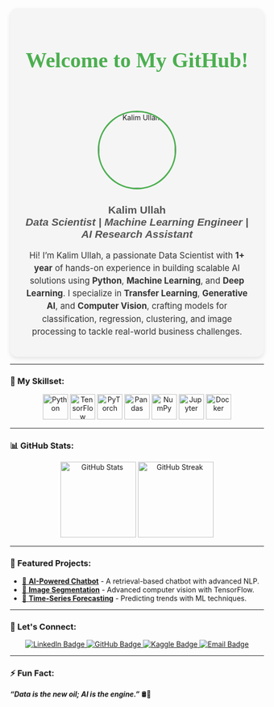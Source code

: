<div align="center" style="background-color:#f5f5f5; padding: 20px; border-radius: 15px; box-shadow: 0 4px 8px rgba(0,0,0,0.1);">
    <h1 style="font-family: 'Lobster', cursive; font-size: 3em; color: #4CAF50;">
        Welcome to My GitHub! 🌟
    </h1>
    <img src="https://media.licdn.com/dms/image/v2/D4E03AQEa6oE6JdFbTQ/profile-displayphoto-shrink_400_400/profile-displayphoto-shrink_400_400/0/1729333367804?e=1747872000&v=beta&t=QNUvEIGGQmgF0d0rEbucG2NqgxB3YRksIFtd7275o0w" alt="Kalim Ullah" width="150" style="border-radius: 50%; border: 3px solid #4CAF50;">
    <h2 style="font-family: Arial, sans-serif; color: #555;">
        Kalim Ullah <br>
        <em>Data Scientist | Machine Learning Engineer | AI Research Assistant</em>
    </h2>
    <p style="font-size: 1.2em; line-height: 1.5; color: #333;">
        Hi! I’m Kalim Ullah, a passionate Data Scientist with <b>1+ year</b> of hands-on experience in building scalable AI solutions using <b>Python</b>, <b>Machine Learning</b>, and <b>Deep Learning</b>. I specialize in <b>Transfer Learning</b>, <b>Generative AI</b>, and <b>Computer Vision</b>, crafting models for classification, regression, clustering, and image processing to tackle real-world business challenges.  
    </p>
</div>

---

### 🚀 My Skillset:
<div align="center">
    <img src="https://cdn.jsdelivr.net/gh/devicons/devicon/icons/python/python-original.svg" height="50" alt="Python">
    <img src="https://cdn.jsdelivr.net/gh/devicons/devicon/icons/tensorflow/tensorflow-original.svg" height="50" alt="TensorFlow">
    <img src="https://cdn.jsdelivr.net/gh/devicons/devicon/icons/pytorch/pytorch-original.svg" height="50" alt="PyTorch">
    <img src="https://cdn.jsdelivr.net/gh/devicons/devicon/icons/pandas/pandas-original.svg" height="50" alt="Pandas">
    <img src="https://cdn.jsdelivr.net/gh/devicons/devicon/icons/numpy/numpy-original.svg" height="50" alt="NumPy">
    <img src="https://cdn.jsdelivr.net/gh/devicons/devicon/icons/jupyter/jupyter-original.svg" height="50" alt="Jupyter">
    <img src="https://cdn.jsdelivr.net/gh/devicons/devicon/icons/docker/docker-original.svg" height="50" alt="Docker">
</div>

---

### 📊 GitHub Stats:
<div align="center">
    <img src="https://github-readme-stats.vercel.app/api?username=Kalimullah49&show_icons=true&theme=radical" alt="GitHub Stats" height="150">
    <img src="https://streak-stats.demolab.com?user=Kalimullah49&theme=radical" alt="GitHub Streak" height="150">
</div>

---

### 🌟 Featured Projects:
- [🔗 **AI-Powered Chatbot**](#) - A retrieval-based chatbot with advanced NLP.
- [🔗 **Image Segmentation**](#) - Advanced computer vision with TensorFlow.
- [🔗 **Time-Series Forecasting**](#) - Predicting trends with ML techniques.

---

### 💬 Let's Connect:
<div align="center">
    <a href="https://www.linkedin.com/in/hafizkalimullah/" target="_blank">
        <img src="https://img.shields.io/badge/LinkedIn-0077B5?style=for-the-badge&logo=linkedin&logoColor=white" alt="LinkedIn Badge">
    </a>
    <a href="https://github.com/Kalimullah49" target="_blank">
        <img src="https://img.shields.io/badge/GitHub-333?style=for-the-badge&logo=github&logoColor=white" alt="GitHub Badge">
    </a>
    <a href="https://www.kaggle.com/hafizkalimullah" target="_blank">
        <img src="https://img.shields.io/badge/Kaggle-20BEFF?style=for-the-badge&logo=kaggle&logoColor=white" alt="Kaggle Badge">
    </a>
    <a href="mailto:hafizkalimullah49@gmail.com" target="_blank">
        <img src="https://img.shields.io/badge/Email-D14836?style=for-the-badge&logo=gmail&logoColor=white" alt="Email Badge">
    </a>
</div>

---

### ⚡ Fun Fact:
**_“Data is the new oil; AI is the engine.”_** 🛢️🤖
